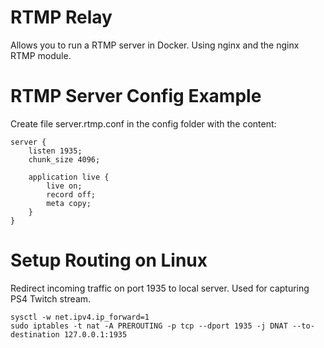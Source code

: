# RTMP Relay
Allows you to run a RTMP server in Docker. Using nginx and the nginx RTMP module.

# RTMP Server Config Example
Create file server.rtmp.conf in the config folder with the content:
```
server {
    listen 1935;
    chunk_size 4096;

    application live {
        live on;
        record off;
        meta copy;
    }
}
```

# Setup Routing on Linux
Redirect incoming traffic on port 1935 to local server. Used for capturing PS4 Twitch stream.

```
sysctl -w net.ipv4.ip_forward=1
sudo iptables -t nat -A PREROUTING -p tcp --dport 1935 -j DNAT --to-destination 127.0.0.1:1935
```
